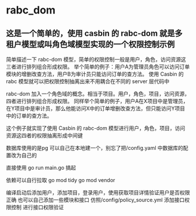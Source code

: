 # rabc_dom 
## 这是一个简单的，使用 casbin 的 rabc-dom 就是多租户模型或叫角色域模型实现的一个权限控制示例
简单描述一下 rabc-dom 模型，简单的权限控制一般是用户，角色，访问资源这三者进行排列组合形成权限。
举个简单的例子：用户A为管理员角色可以访问订单模块的增删改查方法，用户B为审计员只能访问订单的查方法。
使用 Casbin 的 rabc 模型就可以把权限控制抽离出来不用耦合在不同的 server 层代码中

rabc-dom 加入一个角色域的概念。相当于项目。用户，角色，项目，访问资源，四者进行排列组合形成权限。
同样举个简单的例子，用户A在X项目中是管理员，在Y项目中是审计员，那么他能访问X中的订单增删改查方法，但只能访问Y项目中的订单的查方法。

这个例子就实现了使用 Casbin 的 rabc-dom 模型进行用户，角色，项目，访问资源这四者的权限抽离形成中间键

数据库使用的是pg
可以自己在本地建一个，别忘了把/config.yaml 中数据库的配置改为自己的

直接使用
go run main.go
搞起

依赖可以自行拉取
go mod tidy
go mod vendor

编译启动后添加用户，添加项目，登录用户，使用获取项目详情验证用户是否权限正确
也可以自己添加一些模块和接口
仿照/config/policy_source.yml 添加接口权限控制
进行接口权限验证
